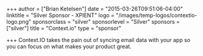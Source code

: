 +++
author = ["Brian Ketelsen"]
date = "2015-03-26T09:51:06-04:00"
linktitle = "Silver Sponsor - XPIENT"
logo = "/images/temp-logos/contextio-logo.png"
sponsorclass = "silver"
sponsorlevel = "Silver"
sponsors = ["silver"]
title = "Context.io"
type = "sponsor"

+++
Context.IO takes the pain out of syncing email data with your app so you can focus on what makes your product great.
